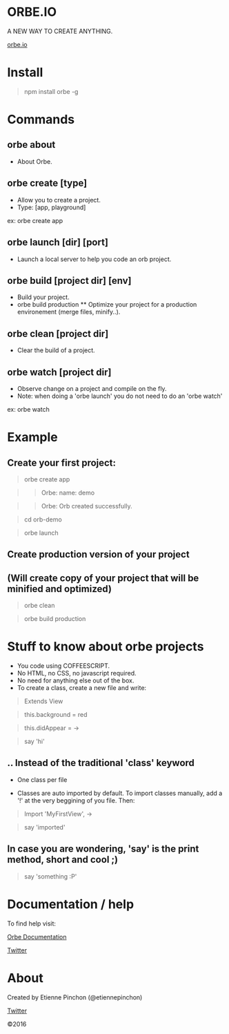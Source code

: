 # ORBE.IO

A NEW WAY TO CREATE ANYTHING.

[orbe.io](https://orbe.io)

# Install

> npm install orbe -g

# Commands

## orbe about

* About Orbe.

## orbe create [type]

* Allow you to create a project.
* Type: [app, playground]

ex: orbe create app

## orbe launch [dir] [port]

* Launch a local server to help you code an orb project.

## orbe build [project dir] [env]

* Build your project.
* orbe build production
** Optimize your project for a production environement (merge files, minify..).

## orbe clean [project dir]

* Clear the build of a project.

## orbe watch [project dir]

* Observe change on a project and compile on the fly.
* Note: when doing a 'orbe launch' you do not need to do an 'orbe watch'

ex: orbe watch


# Example

## Create your first project:

> orbe create app

> > Orbe: name:  demo

> > Orbe: Orb created successfully.

> cd orb-demo

> orbe launch

## Create production version of your project
## (Will create copy of your project that will be minified and optimized)

> orbe clean

> orbe build production

# Stuff to know about orbe projects

* You code using COFFEESCRIPT.
* No HTML, no CSS, no javascript required.
* No need for anything else out of the box.
* To create a class, create a new file and write: 

> Extends View

> this.background = red

> this.didAppear = ->

> 	say 'hi'

## .. Instead of the traditional 'class' keyword

* One class per file

* Classes are auto imported by default. 
To import classes manually, add a '!' at the very beggining of you file.
Then:
> Import 'MyFirstView', ->

> say 'imported'

## In case you are wondering, 'say' is the print method, short and cool ;)

> say 'something :P'

# Documentation / help

To find help visit:

[Orbe Documentation](https://orbe.io/learn)

[Twitter](https://twitter.com/orbeio)

# About
Created by Etienne Pinchon (@etiennepinchon)

[Twitter](https://twitter.com/etiennepinchon)

©2016